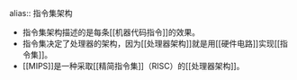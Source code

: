 alias:: 指令集架构

- 指令集架构描述的是每条[[机器代码指令]]的效果。
- 指令集决定了处理器的架构，因为[[处理器架构]]就是用[[硬件电路]]实现[[指令集]]。
- [[MIPS]]是一种采取[[精简指令集]]（RISC）的[[处理器架构]]。